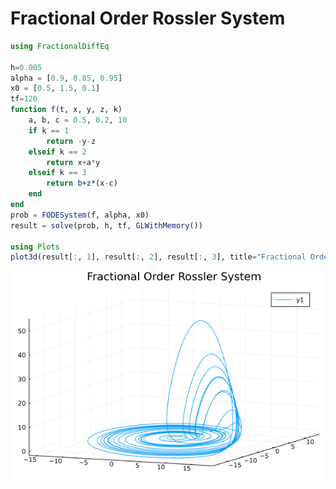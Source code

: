# Fractional Order Rossler System

```julia
using FractionalDiffEq

h=0.005
alpha = [0.9, 0.85, 0.95]
x0 = [0.5, 1.5, 0.1]
tf=120
function f(t, x, y, z, k)
    a, b, c = 0.5, 0.2, 10
    if k == 1
        return -y-z
    elseif k == 2
        return x+a*y
    elseif k == 3
        return b+z*(x-c)
    end
end
prob = FODESystem(f, alpha, x0)
result = solve(prob, h, tf, GLWithMemory())

using Plots
plot3d(result[:, 1], result[:, 2], result[:, 3], title="Fractional Order Rossler System")
```

![Rossler](./assets/Rossler.png)